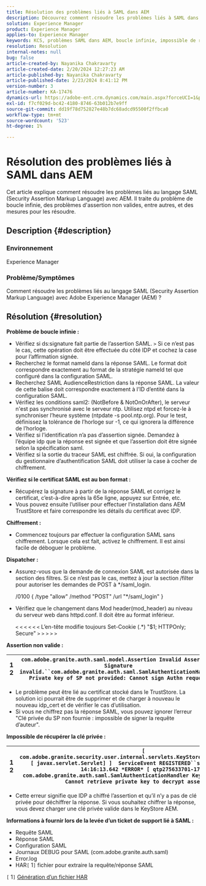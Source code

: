 ```yaml
---
title: Résolution des problèmes liés à SAML dans AEM
description: Découvrez comment résoudre les problèmes liés à SAML dans AEM. Recherchez le problème de boucle infinie et vérifiez si le certificat SAML est au bon format.
solution: Experience Manager
product: Experience Manager
applies-to: Experience Manager
keywords: KCS, problèmes SAML dans AEM, boucle infinie, impossible de récupérer la clé privée, fichier HAR1, requête SAML, journaux DEBUG pour SAML, com.adobe.granite.auth.saml, gestionnaire d’expérience
resolution: Resolution
internal-notes: null
bug: false
article-created-by: Nayanika Chakravarty
article-created-date: 2/20/2024 12:27:23 AM
article-published-by: Nayanika Chakravarty
article-published-date: 2/23/2024 8:41:12 PM
version-number: 3
article-number: KA-17476
dynamics-url: https://adobe-ent.crm.dynamics.com/main.aspx?forceUCI=1&pagetype=entityrecord&etn=knowledgearticle&id=c34ad2cd-86cf-ee11-9079-6045bd006239
exl-id: f7cf029d-bc42-4180-8746-63b012b7e9ff
source-git-commit: dd19f78d752827e48b7dc68adcd95500f2ffbca0
workflow-type: tm+mt
source-wordcount: '523'
ht-degree: 1%

---
```


# Résolution des problèmes liés à SAML dans AEM


Cet article explique comment résoudre les problèmes liés au langage SAML (Security Assertion Markup Language) avec AEM. Il traite du problème de boucle infinie, des problèmes d&#39;assertion non valides, entre autres, et des mesures pour les résoudre.

## Description {#description}


### <b>Environnement</b>

Experience Manager



### <b>Problème/Symptômes</b>

Comment résoudre les problèmes liés au langage SAML (Security Assertion Markup Language) avec Adobe Experience Manager (AEM) ?


## Résolution {#resolution}


<b>Problème de boucle infinie :</b>

- Vérifiez si ds:signature fait partie de l’assertion SAML. `>`  Si ce n’est pas le cas, cette opération doit être effectuée du côté IDP et cochez la case pour l’affirmation signée.
- Recherchez le format nameId dans la réponse SAML. Le format doit correspondre exactement au format de la stratégie nameId tel que configuré dans la configuration SAML.
- Recherchez SAML AudienceRestriction dans la réponse SAML. La valeur de cette balise doit correspondre exactement à l’ID d’entité dans la configuration SAML.
- Vérifiez les conditions saml2: (NotBefore &amp; NotOnOrAfter), le serveur n&#39;est pas synchronisé avec le serveur ntp. Utilisez ntpd et forcez-le à synchroniser l’heure système (ntpdate -s pool.ntp.org). Pour le test, définissez la tolérance de l’horloge sur -1, ce qui ignorera la différence de l’horloge.
- Vérifiez si l’identification n’a pas d’assertion signée. Demandez à l’équipe idp que la réponse est signée et que l’assertion doit être signée selon la spécification saml.
- Vérifiez si la sortie du traceur SAML est chiffrée. Si oui, la configuration du gestionnaire d’authentification SAML doit utiliser la case à cocher de chiffrement.


<b>Vérifiez si le certificat SAML est au bon format :</b>

- Récupérez la signature à partir de la réponse SAML et corrigez le certificat, c’est-à-dire après la 65e ligne, appuyez sur Entrée, etc.
- Vous pouvez ensuite l’utiliser pour effectuer l’installation dans AEM TrustStore et faire correspondre les détails du certificat avec IDP.


<b>Chiffrement :</b>

- Commencez toujours par effectuer la configuration SAML sans chiffrement. Lorsque cela est fait, activez le chiffrement. Il est ainsi facile de déboguer le problème.


<b>Dispatcher :</b>

- Assurez-vous que la demande de connexion SAML est autorisée dans la section des filtres. Si ce n’est pas le cas, mettez à jour la section /filter pour autoriser les demandes de POST à \*/saml_login.



  /0100 { /type &quot;allow&quot; /method &quot;POST&quot; /url &quot;\*/saml_login&quot; }


- Vérifiez que le changement dans Mod header(mod_header) au niveau du serveur web dans httpd.conf. Il doit être au format inférieur.

  `<` `<` `<` `<` `<` `<`  L’en-tête modifie toujours Set-Cookie (.\*) &quot;$1; HTTPOnly; Secure&quot; `>` `>` `>` `>` `>`


<b>Assertion non valide :</b>


| 1<br>  2 | `com.adobe.granite.auth.saml.model.Assertion Invalid Assertion: Signature invalid.``com.adobe.granite.auth.saml.SamlAuthenticationHandler Private key of SP not provided: Cannot sign Authn request` |
| --- | --- |


- Le problème peut être lié au certificat stocké dans le TrustStore. La solution ici pourrait être de supprimer et de charger à nouveau le nouveau idp_cert et de vérifier le cas d’utilisation.
- Si vous ne chiffrez pas la réponse SAML, vous pouvez ignorer l’erreur &quot;Clé privée du SP non fournie : impossible de signer la requête d’auteur&quot;.


<b>Impossible de récupérer la clé privée :</b>


| 1<br>  2 | `[ com.adobe.granite.security.user.internal.servlets.KeyStoreManagingServlet,1121, [ javax.servlet.Servlet] ]  ServiceEvent REGISTERED``saml.log:27.01.2019 14:16:13.642 *ERROR* [ qtp275633701-179]  com.adobe.granite.auth.saml.SamlAuthenticationHandler KeyStore uninitialized. Cannot retrieve private key to decrypt assertions.` |
| --- | --- |


- Cette erreur signifie que IDP a chiffré l’assertion et qu’il n’y a pas de clé privée pour déchiffrer la réponse. Si vous souhaitez chiffrer la réponse, vous devez charger une clé privée valide dans le KeyStore AEM.


<b>Informations à fournir lors de la levée d’un ticket de support lié à SAML :</b>

- Requête SAML
- Réponse SAML
- Configuration SAML
- Journaux DEBUG pour SAML (com.adobe.granite.auth.saml)
- Error.log
- HAR`[` 1`]`  fichier pour extraire la requête/réponse SAML


`[` 1`]`  [Génération d’un fichier HAR](https://help.tenderapp.com/kb/troubleshooting-your-tender-site/generating-an-har-file)
